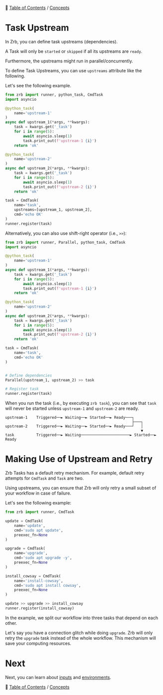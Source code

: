 🔖 [Table of Contents](../README.md) / [Concepts](README.md)

# Task Upstream

In Zrb, you can define task upstreams (dependencies).

A Task will only be `started` or `skipped` if all its upstreams are `ready`.

Furthermore, the upstreams might run in parallel/concurrently.

To define Task Upstreams, you can use `upstreams` attribute like the following.

Let's see the following example.

```python
from zrb import runner, python_task, CmdTask
import asyncio

@python_task(
    name='upstream-1'
)
async def upstream_1(*args, **kwargs):
    task = kwargs.get('_task')
    for i in range(5):
        await asyncio.sleep(1)
        task.print_out(f'upstream-1 {i}') 
    return 'ok'

@python_task(
    name='upstream-2'
)
async def upstream_2(*args, **kwargs):
    task = kwargs.get('_task')
    for i in range(5):
        await asyncio.sleep(1)
        task.print_out(f'upstream-2 {i}') 
    return 'ok'

task = CmdTask(
    name='task',
    upstreams=[upstream_1, upstream_2],
    cmd='echo OK'
)
runner.register(task)
```

Alternatively, you can also use shift-right operator (i.e., `>>`):

```python
from zrb import runner, Parallel, python_task, CmdTask
import asyncio

@python_task(
    name='upstream-1'
)
async def upstream_1(*args, **kwargs):
    task = kwargs.get('_task')
    for i in range(5):
        await asyncio.sleep(1)
        task.print_out(f'upstream-1 {i}') 
    return 'ok'

@python_task(
    name='upstream-2'
)
async def upstream_2(*args, **kwargs):
    task = kwargs.get('_task')
    for i in range(5):
        await asyncio.sleep(1)
        task.print_out(f'upstream-2 {i}') 
    return 'ok'

task = CmdTask(
    name='task',
    cmd='echo OK'
)


# Define dependencies
Parallel(upstream_1, upstream_2) >> task

# Register task
runner.register(task)
```


When you run the task (i.e., by executing `zrb task`), you can see that `task` will never be started unless `upstream-1` and `upstream-2` are ready.

```
upstream-1    Triggered──► Waiting──► Started──► Ready───┐
                                                         ├───┐
upstream-2    Triggered──► Waiting──► Started──► Ready───┘   │
                                                             ▼
task          Triggered──► Waiting──────────────────────► Started──► Ready
```

# Making Use of Upstream and Retry

Zrb Tasks has a default retry mechanism. For example, default retry attempts for `CmdTask` and `Task` are two.

Using upstreams, you can ensure that Zrb will only retry a small subset of your workflow in case of failure.

Let's see the following example:

```python
from zrb import runner, CmdTask

update = CmdTask(
    name='update',
    cmd='sudo apt update',
    preexec_fn=None
)

upgrade = CmdTask(
    name='upgrade',
    cmd='sudo apt upgrade -y',
    preexec_fn=None
)

install_cowsay = CmdTask(
    name='install-cowsay',
    cmd='sudo apt install cowsay',
    preexec_fn=None
)

update >> upgrade >> install_cowsay
runner.register(install_cowsay)
```

In the example, we split our workflow into three tasks that depend on each other.

Let's say you have a connection glitch while doing `upgrade`. Zrb will only retry the `upgrade` task instead of the whole workflow. This mechanism will save your computing resources. 

# Next

Next, you can learn about [inputs](inputs.md) and [environments](environments.md).

🔖 [Table of Contents](../README.md) / [Concepts](README.md)
